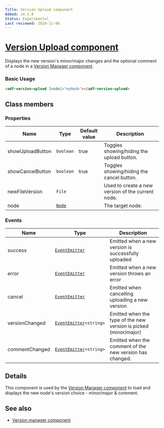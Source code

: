 ```yaml
---
Title: Version Upload component
Added: v4.1.0
Status: Experimental
Last reviewed: 2020-11-06
---
```


# [Version Upload component](../../../lib/content-services/src/lib/version-manager/version-upload.component.ts "Defined in version-list.component.ts")

Displays the new version's minor/major changes and the optional comment of a node in a [Version Manager component](version-manager.component.md).

### Basic Usage

```html
<adf-version-upload [node]="myNode"></adf-version-upload>
```

## Class members

### Properties

| Name              | Type                                                                                                     | Default value | Description                                               |
| ----------------- | -------------------------------------------------------------------------------------------------------- | ------------- | --------------------------------------------------------- |
| showUploadButton  | `boolean`                                                                                                | true          | Toggles showing/hiding the upload button.                 |
| showCancelButton  | `boolean`                                                                                                | true          | Toggles showing/hiding the cancel button.                 |
| newFileVersion    | `File`                                                                                                   |               | Used to create a new version of the current node.         |
| node              | [`Node`](https://github.com/Alfresco/alfresco-js-api/blob/develop/src/api/content-rest-api/docs/Node.md) |               | The target node.                                          |

### Events

| Name            | Type                                                                                                                                                     | Description                                                      |
| --------------- | -------------------------------------------------------------------------------------------------------------------------------------------------------- | ---------------------------------------------------------------- |
| success         | [`EventEmitter`](https://angular.io/api/core/EventEmitter)                                                                                               | Emitted when a new version is successfully uploaded              |
| error           | [`EventEmitter`](https://angular.io/api/core/EventEmitter)                                                                                               | Emitted when a new version throws an error                       |
| cancel          | [`EventEmitter`](https://angular.io/api/core/EventEmitter)                                                                                               | Emitted when cancelling uploading a new version                  |
| versionChanged  | [`EventEmitter`](https://angular.io/api/core/EventEmitter)`<string>`                                                                                     | Emitted when the type of the new version is picked (minor/major) |
| commentChanged  | [`EventEmitter`](https://angular.io/api/core/EventEmitter)`<string>`                                                                                     | Emitted when the comment of the new version has changed.         |

## Details

This component is used by the [Version Manager component](version-manager.component.md) to
load and displays the new node's version choice - minor/major & comment.

## See also

-   [Version manager component](version-manager.component.md)
